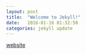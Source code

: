 ```yaml
---
layout: post
title:  "Welcome to Jekyll!"
date:   2016-01-16 01:32:50
categories: jekyll update
---
```


[website](/锐记货架.html)
